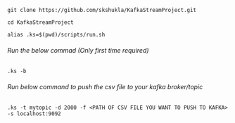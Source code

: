 

`git clone https://github.com/skshukla/KafkaStreamProject.git`

`cd KafkaStreamProject`

`alias .ks=$(pwd)/scripts/run.sh`



###### Run the below commad (Only first time required)

`.ks -b`

###### Run below command to push the csv file to your kafka broker/topic
`.ks -t mytopic -d 2000 -f <PATH OF CSV FILE YOU WANT TO PUSH TO KAFKA> -s localhost:9092`

